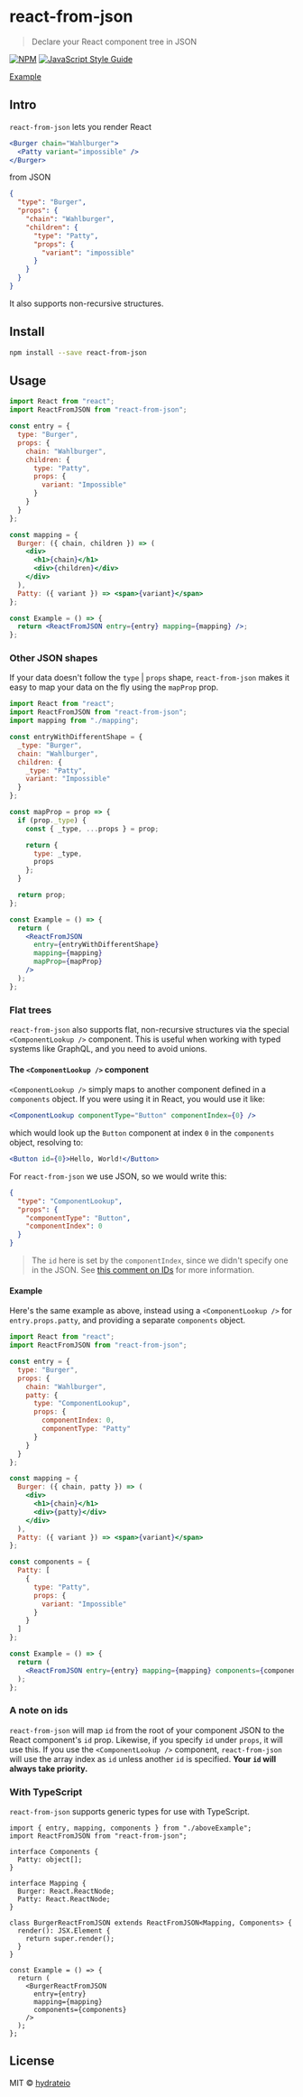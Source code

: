 # react-from-json

> Declare your React component tree in JSON

[![NPM](https://img.shields.io/npm/v/react-from-json.svg)](https://www.npmjs.com/package/react-from-json) [![JavaScript Style Guide](https://img.shields.io/badge/code_style-standard-brightgreen.svg)](https://standardjs.com)

[Example](http://hydrateio.github.io/react-from-json/)

## Intro

`react-from-json` lets you render React

```jsx
<Burger chain="Wahlburger">
  <Patty variant="impossible" />
</Burger>
```

from JSON

```json
{
  "type": "Burger",
  "props": {
    "chain": "Wahlburger",
    "children": {
      "type": "Patty",
      "props": {
        "variant": "impossible"
      }
    }
  }
}
```

It also supports non-recursive structures.

## Install

```bash
npm install --save react-from-json
```

## Usage

```jsx
import React from "react";
import ReactFromJSON from "react-from-json";

const entry = {
  type: "Burger",
  props: {
    chain: "Wahlburger",
    children: {
      type: "Patty",
      props: {
        variant: "Impossible"
      }
    }
  }
};

const mapping = {
  Burger: ({ chain, children }) => (
    <div>
      <h1>{chain}</h1>
      <div>{children}</div>
    </div>
  ),
  Patty: ({ variant }) => <span>{variant}</span>
};

const Example = () => {
  return <ReactFromJSON entry={entry} mapping={mapping} />;
};
```

### Other JSON shapes

If your data doesn't follow the `type` | `props` shape, `react-from-json` makes it easy to map your data on the fly using the `mapProp` prop.

```jsx
import React from "react";
import ReactFromJSON from "react-from-json";
import mapping from "./mapping";

const entryWithDifferentShape = {
  _type: "Burger",
  chain: "Wahlburger",
  children: {
    _type: "Patty",
    variant: "Impossible"
  }
};

const mapProp = prop => {
  if (prop._type) {
    const { _type, ...props } = prop;

    return {
      type: _type,
      props
    };
  }

  return prop;
};

const Example = () => {
  return (
    <ReactFromJSON
      entry={entryWithDifferentShape}
      mapping={mapping}
      mapProp={mapProp}
    />
  );
};
```

### Flat trees

`react-from-json` also supports flat, non-recursive structures via the special `<ComponentLookup />` component. This is useful when working with typed systems like GraphQL, and you need to avoid unions.

#### The `<ComponentLookup />` component

`<ComponentLookup />` simply maps to another component defined in a `components` object. If you were using it in React, you would use it like:

```jsx
<ComponentLookup componentType="Button" componentIndex={0} />
```

which would look up the `Button` component at index `0` in the `components` object, resolving to:

```jsx
<Button id={0}>Hello, World!</Button>
```

For `react-from-json` we use JSON, so we would write this:

```json
{
  "type": "ComponentLookup",
  "props": {
    "componentType": "Button",
    "componentIndex": 0
  }
}
```

> The `id` here is set by the `componentIndex`, since we didn't specify one in the JSON. See <a href="#a-note-on-ids">this comment on IDs</a> for more information.

#### Example

Here's the same example as above, instead using a `<ComponentLookup />` for `entry.props.patty`, and providing a separate `components` object.

```jsx
import React from "react";
import ReactFromJSON from "react-from-json";

const entry = {
  type: "Burger",
  props: {
    chain: "Wahlburger",
    patty: {
      type: "ComponentLookup",
      props: {
        componentIndex: 0,
        componentType: "Patty"
      }
    }
  }
};

const mapping = {
  Burger: ({ chain, patty }) => (
    <div>
      <h1>{chain}</h1>
      <div>{patty}</div>
    </div>
  ),
  Patty: ({ variant }) => <span>{variant}</span>
};

const components = {
  Patty: [
    {
      type: "Patty",
      props: {
        variant: "Impossible"
      }
    }
  ]
};

const Example = () => {
  return (
    <ReactFromJSON entry={entry} mapping={mapping} components={components} />
  );
};
```

### A note on ids

`react-from-json` will map `id` from the root of your component JSON to the React component's `id` prop. Likewise, if you specify `id` under `props`, it will use this. If you use the `<ComponentLookup />` component, `react-from-json` will use the array index as `id` unless another `id` is specified. **Your `id` will always take priority.**

### With TypeScript

`react-from-json` supports generic types for use with TypeScript.

```tsx
import { entry, mapping, components } from "./aboveExample";
import ReactFromJSON from "react-from-json";

interface Components {
  Patty: object[];
}

interface Mapping {
  Burger: React.ReactNode;
  Patty: React.ReactNode;
}

class BurgerReactFromJSON extends ReactFromJSON<Mapping, Components> {
  render(): JSX.Element {
    return super.render();
  }
}

const Example = () => {
  return (
    <BurgerReactFromJSON
      entry={entry}
      mapping={mapping}
      components={components}
    />
  );
};
```

## License

MIT © [hydrateio](https://github.com/hydrateio)

